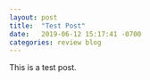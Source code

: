 ```yaml
---
layout: post
title:  "Test Post"
date:   2019-06-12 15:17:41 -0700
categories: review blog
---
```


This is a test post.

